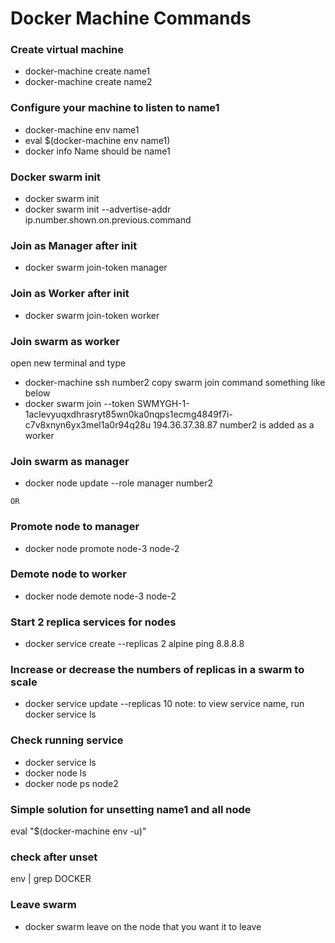 # Docker Machine Commands

### Create virtual machine
- docker-machine create name1
- docker-machine create name2

### Configure your machine to listen to name1
- docker-machine env name1
- eval $(docker-machine env name1)
- docker info
Name should be name1 

### Docker swarm init
- docker swarm init
- docker swarm init --advertise-addr ip.number.shown.on.previous.command

### Join as Manager after init
- docker swarm join-token manager

### Join as Worker after init
- docker swarm join-token worker

### Join swarm as worker
open new terminal and type
- docker-machine ssh number2
copy swarm join command something like below
- docker swarm join --token SWMYGH-1-1aclevyuqxdhrasryt85wn0ka0nqps1ecmg4849f7i-c7v8xnyn6yx3mel1a0r94q28u 194.36.37.38.87
number2 is added as a worker

### Join swarm as manager
- docker node update --role manager number2

`OR`

### Promote node to manager
- docker node promote node-3 node-2

### Demote node to worker
- docker node demote node-3 node-2

### Start 2 replica services for nodes
- docker service create --replicas 2 alpine ping 8.8.8.8

### Increase or decrease the numbers of replicas in a swarm to scale
- docker service update <service-name> --replicas 10
note: to view service name, run docker service ls

### Check running service
- docker service ls
- docker node ls
- docker node ps node2

### Simple solution for unsetting name1 and all node
eval "$(docker-machine env -u)"

### check after unset
env | grep DOCKER

### Leave swarm 
- docker swarm leave 
on the node that you want it to leave

